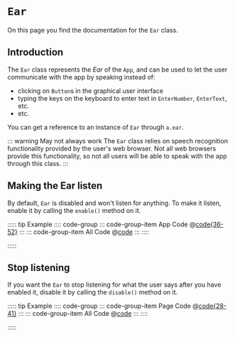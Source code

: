 # `Ear`
On this page you find the documentation for the `Ear` class.



## Introduction
The `Ear` class represents the *Ear* of the `App`, and can be used to let the user communicate with the app by speaking instead of:

* clicking on `Button`s in the graphical user interface
* typing the keys on the keyboard to enter text in `EnterNumber`, `EnterText`, etc.
* etc.

You can get a reference to an instance of `Ear` through `a.ear`.

::: warning May not always work
The `Ear` class relies on speech recognition functionality provided by the user's web browser. Not all web browsers provide this functionality, so not all users will be able to speak with the app through this class.
:::



## Making the Ear listen
By default, `Ear` is disabled and won't listen for anything. To make it listen, enable it by calling the `enable()` method on it.

::::: tip Example
:::: code-group
::: code-group-item App Code
@[code{36-52}](enabling.js)
:::
::: code-group-item All Code
@[code](enabling.js)
:::
::::

<ShowApp logic-class="ear" filename="enabling" />

:::::



## Stop listening
If you want the `Ear` to stop listening for what the user says after you have enabled it, disable it by calling the `disable()` method on it.

::::: tip Example
:::: code-group
::: code-group-item Page Code
@[code{28-41}](disabling.js)
:::
::: code-group-item All Code
@[code](disabling.js)
:::
::::

<ShowApp logic-class="ear" filename="disabling" />

:::::
